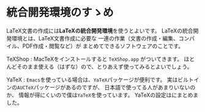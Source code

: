 # 統合開発環境のすゝめ

LaTeX文書の作成には**LaTeXの統合開発環境**を使うとよいです。
LaTeXの統合開発環境とは、LaTeX文書作成に必要な
一連の作業（文書の作成・編集、コンパイル、PDF作成・閲覧など）が
まとめてできるソフトウェアのことです。

TeXShop
:   MacTeXをインストールすると ``TeXShop.app`` がついてきます。
    ほとんどそのまま使える（はずな）ので、とりあえず使ってみるとよいでしょう。

YaTeX
:   ``Emacs``を使っている場合は、``YaTeX``パッケージが便利です。
    実はビルトインの``AUCTeX``パッケージがあるのですが、
    日本語で使ってる人があまりいないのか、
    情報が得にくいので僕は``YaTeX``を使っています。
    YaTeXの設定は[](../emacs/emacs-yatex)にまとめました。
